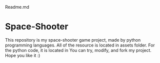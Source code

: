 Readme.md
# Space-Shooter
This repository is my space-shooter game project, made by python programming languages.
All of the resource is located in assets folder.
For the python code, it is located in 
You can try, modify, and fork my project. Hope you like it :)
